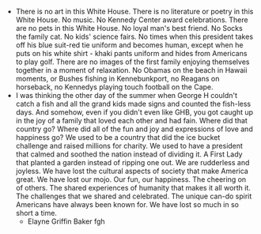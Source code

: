 - There is no art in this White House. There is no literature or 
  poetry in this White House. No music. No Kennedy Center 
  award celebrations. There are no pets in this White House. No 
  loyal man's best friend. No Socks the family cat. No kids' 
  science fairs. No times when this president takes off his blue 
  suit-red tie uniform and becomes human, except when he puts
  on his white shirt - khaki pants uniform and hides from 
  Americans to play golf. There are no images of the first family 
  enjoying themselves together in a moment of relaxation. No 
  Obamas on the beach in Hawaii moments, or Bushes fishing in 
  Kennebunkport, no Reagans on horseback, no Kennedys 
  playing touch football on the Cape.
- I was thinking the other 
  day of the summer when George H couldn't catch a fish and all 
  the grand kids made signs and counted the fish-less days. And 
  somehow, even if you didn't even like GHB, you got caught up 
  in the joy of a family that loved each other and had fain. Where 
  did that country go? Where did all of the fun and joy and 
  expressions of love and happiness go? We used to be a country 
  that did the ice bucket challenge and raised millions for charity. 
  We used to have a president that calmed and soothed the nation 
  instead of dividing it. A First Lady that planted a garden 
  instead of ripping one out. We are rudderless and joyless. We 
  have lost the cultural aspects of society that make America 
  great. We have lost our mojo. Our fun, our happiness. The 
  cheering on of others. The shared experiences of humanity that 
  makes it all worth it. The challenges that we shared and 
  celebrated. The unique can-do spirit Americans have always 
  been known for. We have lost so much in so short a time.
  - Elayne Griffin Baker
  fgh